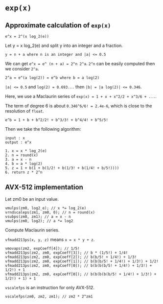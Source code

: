 # `exp(x)`

## Approximate calculation of `exp(x)`

```
e^x = 2^(x log_2(e))
```
Let y = x log_2(e) and split y into an integer and a fraction.

```
y = n + a where n is an integer and |a| <= 0.5
```
We can get `e^x = e^ (n + a) = 2^n 2^a`.
`2^n` can be easily computed then we consider `2^a`.

```
2^a = e^(a log(2)) = e^b where b = a log(2)
```
`|a| <= 0.5` and `log(2) = 0.693...` then `|b| = |a log(2)| <= 0.346`.

Here, we use a Maclaurin series of `exp(x) = 1 + x + x^2/2 + x^3/6 + ...`.

The term of degree 6 is about `0.346^6/6! = 2.4e-6`, which is close to the resolution of `float`.

```
e^b = 1 + b + b^2/2! + b^3/3! + b^4/4! + b^5/5!
```
Then we take the following algorithm:

```
input : x
output : e^x

1. x = x * log_2(e)
2. n = round(x)
3. a = x - n
4. b = a * log(2)
5. z = 1 + b(1 + b(1/2! + b(1/3! + b(1/4! + b/5!))))
6. return z * 2^n
```

## AVX-512 implementation

Let zm0 be an input value.

```
vmulps(zm0, log2_e); // x *= log_2(e)
vrndscaleps(zm1, zm0, 0); // n = round(x)
vsubps(zm0, zm1); // a = x - n
vmulps(zm0, log2); // a *= log2
```

Compute Maclaurin series.

`vfmadd213ps(x, y, z)` means `x = x * y + z`.

```
vmovaps(zm2, expCoeff[4]); // 1/5!
vfmadd213ps(zm2, zm0, expCoeff[3]); // b * (1/5!) + 1/4!
vfmadd213ps(zm2, zm0, expCoeff[2]); // b(b/5! + 1/4!) + 1/3!
vfmadd213ps(zm2, zm0, expCoeff[1]); // b(b(b/5! + 1/4!) + 1/3!) + 1/2!
vfmadd213ps(zm2, zm0, expCoeff[0]); // b(b(b(b/5! + 1/4!) + 1/3!) + 1/2!) + 1
vfmadd213ps(zm2, zm0, expCoeff[0]); // b(b(b(b(b/5! + 1/4!) + 1/3!) + 1/2!) + 1) + 1
```

`vscalefps` is an instruction for only AVX-512.

```
vscalefps(zm0, zm2, zm1); // zm2 * 2^zm1
```
